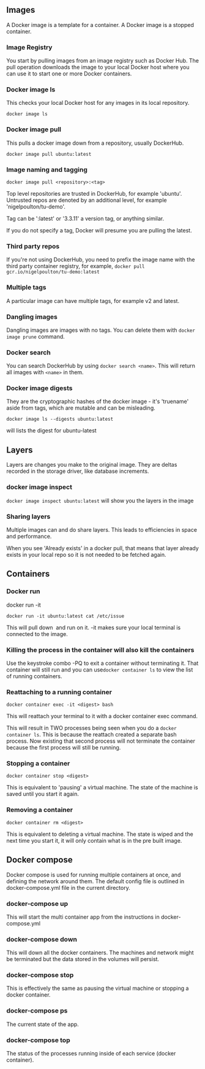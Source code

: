 ## Images

A Docker image is a template for a container. A Docker image is a stopped container.

### Image Registry

You start by pulling images from an image registry such as Docker Hub. The pull operation downloads the image to your local Docker host where you can use it to start one or more Docker containers.

### Docker image ls

This checks your local Docker host for any images in its local repository.

`docker image ls`

### Docker image pull <image>

This pulls a docker image down from a repository, usually DockerHub.

`docker image pull ubuntu:latest`

### Image naming and tagging

`docker image pull <repository>:<tag>`

Top level repositories are trusted in DockerHub, for example 'ubuntu'. Untrusted repos are denoted by an additional level, for example 'nigelpoulton/tu-demo'.

Tag can be ':latest' or '3.3.11' a version tag, or anything similar.

If you do not specify a tag, Docker will presume you are pulling the latest.

### Third party repos

If you're not using DockerHub, you need to prefix the image name with the third party container registry, for example, `docker pull gcr.io/nigelpoulton/tu-demo:latest`

### Multiple tags

A particular image can have multiple tags, for example v2 and latest.

### Dangling images

Dangling images are images with no tags. You can delete them with `docker image prune` command.

### Docker search <name>

You can search DockerHub by using `docker search <name>`. This will return all images with `<name>` in them.

### Docker image digests

They are the cryptographic hashes of the docker image - it's 'truename' aside from tags, which are mutable and can be misleading.

`docker image ls --digests ubuntu:latest`

will lists the digest for ubuntu-latest

## Layers

Layers are changes you make to the original image. They are deltas recorded in the storage driver, like database increments.

### docker image inspect <image>

`docker image inspect ubuntu:latest` will show you the layers in the image

### Sharing layers

Multiple images can and do share layers. This leads to efficiencies in space and performance.

When you see 'Already exists' in a docker pull, that means that layer already exists in your local repo so it is not needed to be fetched again.

## Containers

### Docker run

docker run -it <image> <command>

`docker run -it ubuntu:latest cat /etc/issue`

This will pull down <image> and run <command> on it. -it makes sure your local terminal is connected to the image.

### Killing the process in the container will also kill the containers

Use the keystroke combo <Control>-PQ to exit a container without terminating it. That container will still run and you can use`docker container ls` to view the list of running containers.

### Reattaching to a running container

`docker container exec -it <digest> bash`

This will reattach your terminal to it with a docker container exec command.

This will result in TWO processes being seen when you do a `docker container ls`. This is because the reattach created a separate bash process. Now existing that second process will not terminate the container because the first process will still be running.

### Stopping a container

`docker container stop <digest>`

This is equivalent to 'pausing' a virtual machine. The state of the machine is saved until you start it again.

### Removing a container

`docker container rm <digest>`

This is equivalent to deleting a virtual machine. The state is wiped and the next time you start it, it will only contain what is in the pre built image.

## Docker compose

Docker compose is used for running multiple containers at once, and defining the network around them. The default config file is outlined in docker-compose.yml file in the current directory.

### docker-compose up

This will start the multi container app from the instructions in docker-compose.yml

### docker-compose down

This will down all the docker containers. The machines and network might be terminated but the data stored in the volumes will persist.

### docker-compose stop

This is effectively the same as pausing the virtual machine or stopping a docker container.

### docker-compose ps

The current state of the app.

### docker-compose top

The status of the processes running inside of each service (docker container).


